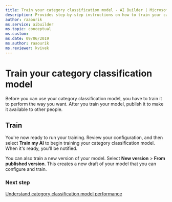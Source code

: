 ```yaml
---
title: Train your category classification model - AI Builder | Microsoft Docs
description: Provides step-by-step instructions on how to train your category classification model
author: raaourik 
ms.service: aibuilder
ms.topic: conceptual
ms.custom: 
ms.date: 09/06/2019
ms.author: raaourik 
ms.reviewer: kvivek
---
```


# Train your category classification model

Before you can use your category classification model, you have to train it to perform the way you want. After you train your model, publish it to make it available to other people.

## Train

You're now ready to run your training. Review your configuration, and then select **Train my AI** to begin training your category classification model. When it's ready, you'll be notified.

You can also train a new version of your model. Select **New version** > **From published version**. This creates a new draft of your model that you can configure and train.

### Next step

[Understand category classification model performance](text-classification-performance.md) 
